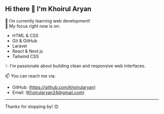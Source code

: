 ## Hi there 👋 I'm Khoirul Aryan

🌱 I’m currently learning web development!  
🔧 My focus right now is on:
- HTML & CSS
- Git & GitHub
- Laravel
- React & Next.js
- Tailwind CSS

✨ I'm passionate about building clean and responsive web interfaces.

📫 You can reach me via:
- GitHub: (https://github.com/khoirularyan)
- Email: (Khoirularyan24@gmail.com)

---

Thanks for stopping by! 😊
